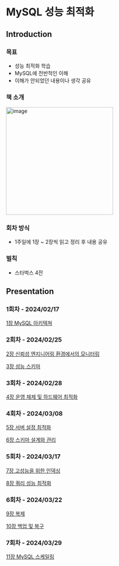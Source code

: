 # MySQL 성능 최적화
## Introduction

### 목표

- 성능 최적화 학습
- MySQL에 전반적인 이해
- 이해가 안되었던 내용이나 생각 공유

### 책 소개

<img width="293" alt="image" src="https://github.com/Jammini/TIL/assets/59176149/3f478fd6-1aa2-42d3-8165-0c6bd57f3674">

### 회차 방식

- 1주일에 1장 ~ 2장씩 읽고 정리 후 내용 공유

### 벌칙

- 스타벅스 4잔

## Presentation

### 1회차 - 2024/02/17

[1장 MySQL 아키텍쳐](https://github.com/Jammini/TIL/blob/master/db/mysql_architecture.md) 

### 2회차 - 2024/02/25

[2장 신뢰성 엔지니어링 환경에서의 모니터링](https://github.com/Jammini/TIL/blob/master/db/mysql_performance_optimization2.md)

[3장 성능 스키마](https://github.com/Jammini/TIL/blob/master/db/mysql_performance_optimization3.md)

### 3회차 - 2024/02/28

[4장 운영 체제 및 하드웨어 최적화](https://github.com/Jammini/TIL/blob/master/db/mysql_performance_optimization4.md)

### 4회차 - 2024/03/08

[5장 서버 설정 최적화](https://github.com/Jammini/TIL/blob/master/db/mysql_performance_optimization5.md)

[6장 스키마 설계와 관리](https://github.com/Jammini/TIL/blob/master/db/mysql_performance_optimization6.md)

### 5회차 - 2024/03/17

[7장 고성능을 위한 인덱싱](https://github.com/Jammini/TIL/blob/master/db/mysql_performance_optimization7.md)

[8장 쿼리 성능 최적화](https://github.com/Jammini/TIL/blob/master/db/mysql_performance_optimization8.md)

### 6회차 - 2024/03/22

[9장 복제](https://github.com/Jammini/TIL/blob/master/db/mysql_performance_optimization9.md)

[10장 백업 및 복구](https://github.com/Jammini/TIL/blob/master/db/mysql_performance_optimization10.md)

### 7회차 - 2024/03/29

[11장 MySQL 스케일링](https://github.com/Jammini/TIL/blob/master/db/mysql_performance_optimization11.md)